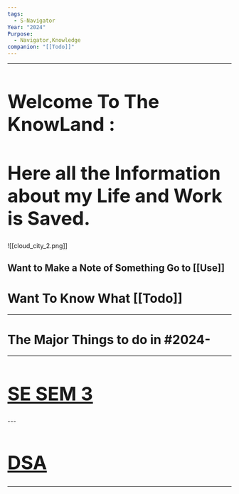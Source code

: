 ```yaml
---
tags:
  - S-Navigator
Year: "2024"
Purpose:
  - Navigator,Knowledge
companion: "[[Todo]]"
---
```


---

<h1 style="font-size: 3em;">Welcome To The KnowLand :</h1>
<h1 style="font-size: 3em;">Here all the <strong>Information</strong> about my <strong>Life</strong> and <strong>Work</strong> is Saved.
</h1>

![[cloud_city_2.png]]
## Want to Make a **Note** of Something Go to [[Use]]

# Want To Know What [[Todo]] 

---
# The Major Things to do in #2024- 
---
<h1 style="font-size: 3em"><a href="obsidian://open?vault=Knowland&file=SE%20SEM%203%2FSE%20SEM%203">SE SEM 3</a></h1>  
---
<h1 style="font-size: 3em">  <a href="obsidian://open?vault=Knowland&file=DSA%2FDSA">DSA</a> </h1> 

---


